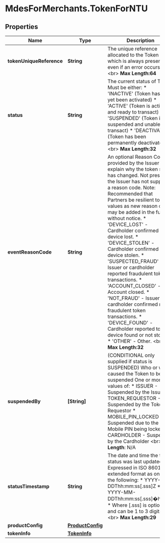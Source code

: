 # MdesForMerchants.TokenForNTU

## Properties

Name | Type | Description | Notes
------------ | ------------- | ------------- | -------------
**tokenUniqueReference** | **String** | The unique reference allocated to the Token which is always present even if an error occurs. &lt;br&gt;      __Max Length:64__  | [optional] 
**status** | **String** | The current status of Token. Must be either:    * &#39;INACTIVE&#39; (Token has not yet been activated)  * &#39;ACTIVE&#39; (Token is active and ready to transact)  * &#39;SUSPENDED&#39; (Token is suspended and unable to transact)  * &#39;DEACTIVATED&#39; (Token has been permanently deactivated).&lt;br&gt;      __Max Length:32__  | [optional] 
**eventReasonCode** | **String** | An optional Reason Code provided by the Issuer to explain why the token status has changed.  Not present if the Issuer has not supplied a reason code.   Note: Recommended that Partners be resilient to new values as new reason codes may be added in the future without notice.    * &#39;DEVICE_LOST&#39; - Cardholder confirmed token device lost.   * &#39;DEVICE_STOLEN&#39; - Cardholder confirmed token device stolen.  * &#39;SUSPECTED_FRAUD&#39; -  Issuer or cardholder reported fraudulent token transactions.   * &#39;ACCOUNT_CLOSED&#39; - Account closed.   * &#39;NOT_FRAUD&#39; - Issuer or cardholder confirmed no fraudulent token transactions.  * &#39;DEVICE_FOUND&#39; - Cardholder reported token device found or not stolen.  * &#39;OTHER&#39; -  Other. &lt;br&gt;      __Max Length:32__  | [optional] 
**suspendedBy** | **[String]** | (CONDITIONAL only supplied if status is SUSPENDED) Who or what caused the Token to be suspended One or more values of:     * ISSUER - Suspended by the Issuer.    * TOKEN_REQUESTOR - Suspended by the Token Requestor     * MOBILE_PIN_LOCKED - Suspended due to the Mobile PIN being locked    * CARDHOLDER - Suspended by the Cardholder &lt;br&gt;          __Max Length__: N/A      | [optional] 
**statusTimestamp** | **String** | The date and time the token status was last updated. Expressed in ISO 8601 extended format as one of the following:     * YYYY-MM-DDThh:mm:ss[.sss]Z    * YYYY-MM-DDThh:mm:ss[.sss]�hh:mm    * Where [.sss] is optional and can be 1 to 3 digits. &lt;br&gt;  __Max Length:29__     | [optional] 
**productConfig** | [**ProductConfig**](ProductConfig.md) |  | [optional] 
**tokenInfo** | [**TokenInfo**](TokenInfo.md) |  | [optional] 


